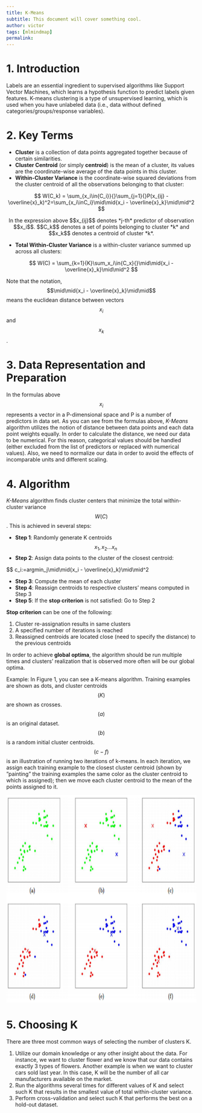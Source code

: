 ```yaml
---
title: K-Means
subtitle: This document will cover something cool.
author: victor
tags: [mlmindmap]
permalink:
---
```


# 1.   Introduction 
Labels are an essential ingredient to supervised algorithms like Support Vector Machines, which learns a hypothesis function to predict labels given features. K-means clustering is a type of unsupervised learning, which is used when you have unlabeled data (i.e., data without defined categories/groups/response variables).


# 2.   Key Terms 
- **Cluster** is a collection of data points aggregated together because of certain similarities.
- **Cluster Centroid** (or simply **centroid**) is the mean of a cluster, its values are the coordinate-wise average of the data points in this cluster.
- **Within-Cluster Variance** is the coordinate-wise squared deviations from the cluster centroid of all the observations belonging to that cluster:

$$
W(C_k) = \sum_{x_i\in{C_i}}{}\sum_{j=1}{}P(x_{ij} - \overline{x}_k)^2=\sum_{x_i\inC_i}\mid\mid{x_i - \overline{x}_k}\mid\mid^2
$$

<p align="center">
In the expression above $$x_{ij}$$ denotes *j-th* predictor of observation $$x_i$$. $$C_k$$ denotes a set of points belonging to cluster *k* and $$x_k$$ denotes a centroid of cluster *k*.
</p>

- **Total Within-Cluster Variance** is a within-cluster variance summed up across all clusters:

$$
W(C) = \sum_{k=1}{K}\sum_x_i\in{C_x}{}\mid\mid{x_i - \overline{x}_k}\mid\mid^2
$$

Note that the notation, $$\mid\mid{x_i - \overline{x}_k}\mid\mid$$ means the euclidean distance between vectors $$x_i$$ and $$x_k$$. 

# 3.   Data Representation and Preparation
In the formulas above $$x_i$$ represents a vector in a P-dimensional space and P is a number of predictors in data set. As you can see from the formulas above, *K-Means* algorithm utilizes the notion of distance between data points and each data point weights equally. In order to calculate the distance, we need our data to be numerical. For this reason, categorical values should be handled (either excluded from the list of predictors or replaced with numerical values). Also, we need to normalize our data in order to avoid the effects of incomparable units and different scaling.

# 4.   Algorithm 
*K-Means* algorithm finds cluster centers that minimize the total within-cluster variance $$W(C)$$. This is achieved in several steps:
- **Step 1**:  Randomly generate K centroids $$x_1,x_2...x_n$$
- **Step 2**:  Assign data points to the cluster of the closest centroid:

$$
c_i:=argmin_j\mid\mid{x_i - \overline{x}_k}\mid\mid^2

- **Step 3**:  Compute the mean of each cluster
- **Step 4**: Reassign centroids to respective clusters’ means computed in Step 3
- **Step 5**: If the **stop criterion** is not satisfied: Go to Step 2

**Stop criterion** can be one of the following:
1. Cluster re-assignation results in same clusters
2. A specified number of iterations is reached
3. Reassigned centroids are located close (need to specify the distance) to the previous centroids

In order to achieve **global optima**, the algorithm should be run multiple times and clusters’ realization that is observed more often will be our global optima.
 
Example: In Figure 1, you can see a K-means algorithm. Training examples are shown as dots, and cluster centroids $$(K)$$ are shown as crosses. $$(a)$$ is an original dataset. $$(b)$$ is a random initial cluster centroids. $$(c-f)$$ is an illustration of running two iterations of k-means. In each iteration, we assign each training example to the closest cluster centroid (shown by ”painting” the training examples the same color as the cluster centroid to which is assigned); then we move each cluster centroid to the mean of the points assigned to it.

<p align="center">
    <img src="/uploads/doc/clustering/Clustering_1.PNG" height="550" width="550">
</p>

# 5.   Choosing K
There are three most common ways of selecting the number of clusters K.
1. Utilize our domain knowledge or any other insight about the data. For instance, we want to cluster flower and we know that our data contains exactly 3 types of flowers. Another example is when we want to cluster cars sold last year. In this case, K will be the number of all car manufacturers available on the market.
2. Run the algorithms several times for different values of K and select such K that results in the smallest value of total within-cluster variance.
3. Perform cross-validation and select such K that performs the best on a hold-out dataset.